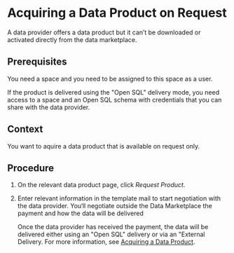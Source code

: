 <!-- loiod212107d60444f1db1b9f13cda172584 -->

# Acquiring a Data Product on Request

A data provider offers a data product but it can’t be downloaded or activated directly from the data marketplace.



<a name="loiod212107d60444f1db1b9f13cda172584__prereq_dlx_shp_n4b"/>

## Prerequisites

You need a space and you need to be assigned to this space as a user.

If the product is delivered using the "Open SQL" delivery mode, you need access to a space and an Open SQL schema with credentials that you can share with the data provider.





## Context

You want to aquire a data product that is available on request only.



## Procedure

1.  On the relevant data product page, click *Request Product*.

2.  Enter relevant information in the template mail to start negotiation with the data provider. You‘ll negotiate outside the Data Marketplace the payment and how the data will be delivered

    Once the data provider has received the payment, the data will be delivered either using an "Open SQL" delivery or via an "External Delivery. For more information, see [Acquiring a Data Product](acquiring-a-data-product-8f38e44.md).


